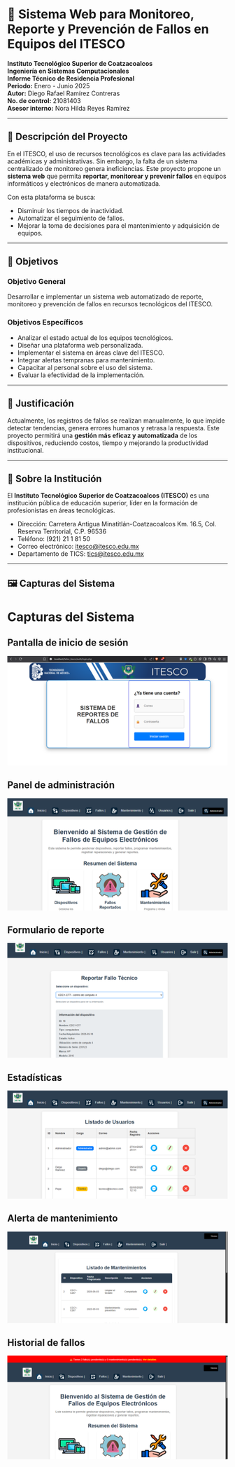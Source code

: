 # 📡 Sistema Web para Monitoreo, Reporte y Prevención de Fallos en Equipos del ITESCO

**Instituto Tecnológico Superior de Coatzacoalcos**  
**Ingeniería en Sistemas Computacionales**  
**Informe Técnico de Residencia Profesional**  
**Periodo:** Enero - Junio 2025  
**Autor:** Diego Rafael Ramírez Contreras  
**No. de control:** 21081403  
**Asesor interno:** Nora Hilda Reyes Ramírez  

---

## 🧩 Descripción del Proyecto

En el ITESCO, el uso de recursos tecnológicos es clave para las actividades académicas y administrativas. Sin embargo, la falta de un sistema centralizado de monitoreo genera ineficiencias. Este proyecto propone un **sistema web** que permita **reportar, monitorear y prevenir fallos** en equipos informáticos y electrónicos de manera automatizada.

Con esta plataforma se busca:

- Disminuir los tiempos de inactividad.
- Automatizar el seguimiento de fallos.
- Mejorar la toma de decisiones para el mantenimiento y adquisición de equipos.

---

## 🎯 Objetivos

### Objetivo General

Desarrollar e implementar un sistema web automatizado de reporte, monitoreo y prevención de fallos en recursos tecnológicos del ITESCO.

### Objetivos Específicos

- Analizar el estado actual de los equipos tecnológicos.
- Diseñar una plataforma web personalizada.
- Implementar el sistema en áreas clave del ITESCO.
- Integrar alertas tempranas para mantenimiento.
- Capacitar al personal sobre el uso del sistema.
- Evaluar la efectividad de la implementación.

---

## 📌 Justificación

Actualmente, los registros de fallos se realizan manualmente, lo que impide detectar tendencias, genera errores humanos y retrasa la respuesta. Este proyecto permitirá una **gestión más eficaz y automatizada** de los dispositivos, reduciendo costos, tiempo y mejorando la productividad institucional.

---

## 🏫 Sobre la Institución

El **Instituto Tecnológico Superior de Coatzacoalcos (ITESCO)** es una institución pública de educación superior, líder en la formación de profesionistas en áreas tecnológicas.

- Dirección: Carretera Antigua Minatitlán-Coatzacoalcos Km. 16.5, Col. Reserva Territorial, C.P. 96536  
- Teléfono: (921) 21 1 81 50  
- Correo electrónico: itesco@itesco.edu.mx  
- Departamento de TICS: tics@itesco.edu.mx

---

## 🖼️ Capturas del Sistema


# Capturas del Sistema

## Pantalla de inicio de sesión  
![Inicio de sesión](https://github.com/rafaelrc2001/REPORTE-DE-FALLOS/blob/main/imagenes/inicio.png?raw=true)  

## Panel de administración  
![Panel admin](https://github.com/rafaelrc2001/REPORTE-DE-FALLOS/blob/main/imagenes/panel_admin.png?raw=true)  

## Formulario de reporte  
![Formulario de reporte](https://github.com/rafaelrc2001/REPORTE-DE-FALLOS/blob/main/imagenes/formulario_reporte.png?raw=true)  

## Estadísticas  
![Estadísticas](https://github.com/rafaelrc2001/REPORTE-DE-FALLOS/blob/main/imagenes/estadisticas.png?raw=true)  

## Alerta de mantenimiento  
![Alerta de mantenimiento](https://github.com/rafaelrc2001/REPORTE-DE-FALLOS/blob/main/imagenes/alerta_mantenimiento.png?raw=true)  

## Historial de fallos  
![Historial de fallos](https://github.com/rafaelrc2001/REPORTE-DE-FALLOS/blob/main/imagenes/historial_fallos.png?raw=true)  
